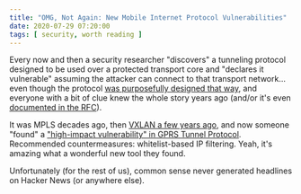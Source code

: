 ```yaml
---
title: "OMG, Not Again: New Mobile Internet Protocol Vulnerabilities"
date: 2020-07-29 07:20:00
tags: [ security, worth reading ]
---
```

Every now and then a security researcher "discovers" a tunneling protocol designed to be used over a protected transport core and "declares it vulnerable" assuming the attacker can connect to that transport network... even though the protocol [was purposefully designed that way](https://blog.ipspace.net/2015/04/omg-vxlan-encapsulation-has-no-security.html), and everyone with a bit of clue knew the whole story years ago (and/or it's even [documented in the RFC](https://tools.ietf.org/html/rfc7348#section-7)).

It was MPLS decades ago, then [VXLAN a few years ago](https://blog.ipspace.net/2018/11/omg-vxlan-is-still-insecure.html), and now someone "found" a ["high-impact vulnerability" in GPRS Tunnel Protocol](https://thehackernews.com/2020/06/mobile-internet-hacking.html). Recommended countermeasures: whitelist-based IP filtering. Yeah, it's amazing what a wonderful new tool they found.

Unfortunately (for the rest of us), common sense never generated headlines on Hacker News (or anywhere else).